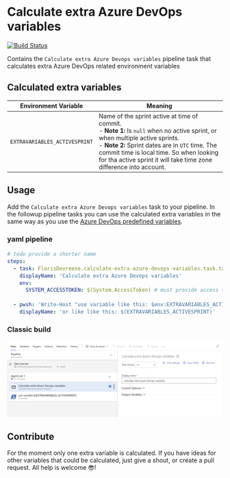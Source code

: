 # Calculate extra Azure DevOps variables
[![Build Status](https://dev.azure.com/florisdevreese/Azure%20Devops%20Extensions/_apis/build/status/FlorisDevreese.Azure-DevOps-Extensions?branchName=master)](https://dev.azure.com/florisdevreese/Azure%20Devops%20Extensions/_build/latest?definitionId=2&branchName=master)

Contains the `Calculate extra Azure Devops variables` pipeline task that calculates extra Azure DevOps related environment variables

## Calculated extra variables
| Environment Variable | Meaning |
|-|-|
| `EXTRAVARIABLES_ACTIVESPRINT` | Name of the sprint active at time of commit.<br> - **Note 1:** Is `null` when no active sprint, or when multiple active sprints.<br> - **Note 2:** Sprint dates are in `UTC` time. The commit time is local time. So when looking for tha active sprint it will take time zone difference into account.|

## Usage
Add the `Calculate extra Azure Devops variables` task to your pipeline. In the followup pipeline tasks you can use the calculated extra variables in the same way as you use the [Azure DevOps predefined variables](https://docs.microsoft.com/en-us/azure/devops/pipelines/build/variables).

### yaml pipeline
```yml
# todo provide a shorter name
steps:
  - task: FlorisDevreese.calculate-extra-azure-devops-variables.task.task@1
    displayName: 'Calculate extra Azure Devops variables'
    env:
      SYSTEM_ACCESSTOKEN: $(System.AccessToken) # must provide access to SYSTEM_ACCESSTOKEN
    
  - pwsh: 'Write-Host "use variable like this: $env:EXTRAVARIABLES_ACTIVESPRINT"'
    displayName: 'or like like this: $(EXTRAVARIABLES_ACTIVESPRINT)'
```

### Classic build
![classic build screenshot](https://github.com/FlorisDevreese/Azure-DevOps-Extensions/raw/master/calculate-extra-azure-devops-variables/images/classic-build-screenshot.png)

## Contribute
For the moment only one extra variable is calculated. If you have ideas for other variables that could be calculated, just give a shout, or create a pull request. All help is welcome 😎!